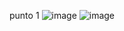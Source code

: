 punto 1
![image](https://github.com/user-attachments/assets/959a4406-fe13-42d3-91da-ea87a676073d)
![image](https://github.com/user-attachments/assets/088f303b-9edc-4260-b5e5-ff69fdf8af7d)
